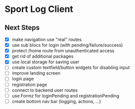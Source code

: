 
# Sport Log Client

## Next Steps

* [x] make navigation use "real" routes
* [x] use sub blocs for login (with pending/failure/success)
* [x] protect /home route from unauthenticated access
* [x] get rid of additional packages
* [x] use local storage for saving user
* [ ] create custom textfield/button widgets for disabling input
* [ ] improve landing screen
* [ ] login page
* [ ] registration page
* [ ] connect to backend user routes
* [ ] use Formz for loginPending and registrationPending
* [ ] create bottom nav bar (logging, actions, ...)